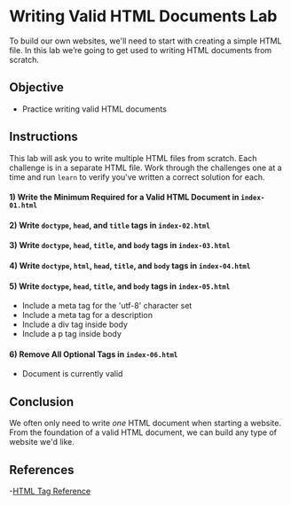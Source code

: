 # Writing Valid HTML Documents Lab

To build our own websites, we'll need to start with creating a simple HTML file.
In this lab we’re going to get used to writing HTML documents from scratch.

## Objective

- Practice writing valid HTML documents

## Instructions

This lab will ask you to write multiple HTML files from scratch. Each challenge
is in a separate HTML file. Work through the challenges one at a time and run
`learn` to verify you've written a correct solution for each.

#### 1) Write the Minimum Required for a Valid HTML Document in `index-01.html`

#### 2) Write `doctype`, `head`, and `title` tags in `index-02.html`

#### 3) Write `doctype`, `head`, `title`, and `body` tags in `index-03.html`

#### 4) Write `doctype`, `html`, `head`, `title`, and `body` tags in `index-04.html`

#### 5) Write `doctype`, `head`, `title`, and `body` tags in `index-05.html`

- Include a meta tag for the 'utf-8' character set
- Include a meta tag for a description
- Include a div tag inside body
- Include a p tag inside body

#### 6) Remove All Optional Tags in `index-06.html`

- Document is currently valid

## Conclusion

We often only need to write _one_ HTML document when starting a website. From
the foundation of a valid HTML document, we can build any type of website we'd
like.

## References

-[HTML Tag Reference][tags]

[tags]: https://www.w3schools.com/tags/
